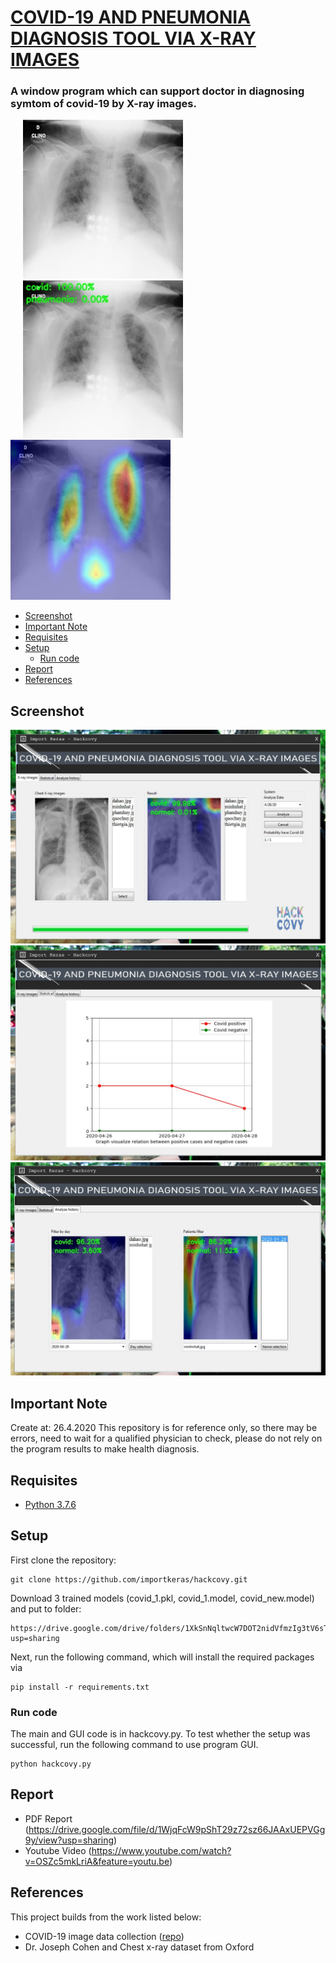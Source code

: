 # [COVID-19 AND PNEUMONIA DIAGNOSIS TOOL VIA X-RAY IMAGES](https://drive.google.com/file/d/1WjqFcW9pShT29z72sz66JAAxUEPVGg9y/view?usp=sharing)
### A window program which can support doctor in diagnosing symtom of covid-19 by X-ray images.

<p float="left">
  <img src="github/1.jpg" width="256" hspace="20"/>
  <img src="github/2.jpg" width="256" hspace="20"/> 
  <img src="github/3.jpg" width="256"/> 
</p>

* [Screenshot](#screenshot)
* [Important Note](#important-note)
* [Requisites](#requisites)
* [Setup](#setup)
  * [Run code](#run-code)
* [Report](#report)
* [References](#references)

## Screenshot

<img src="github/4.jpg">
<img src="github/5.jpg">
<img src="github/6.jpg">

## Important Note
Create at: 26.4.2020
This repository is for reference only, so there may be errors, need to wait for a qualified physician to check, please do not rely on the program results to make health diagnosis.
  
## Requisites

* [Python 3.7.6](https://www.python.org/downloads/release/python-376/)

## Setup

First clone the repository:
```
git clone https://github.com/importkeras/hackcovy.git
```

Download 3 trained models (covid_1.pkl, covid_1.model, covid_new.model) and put to folder:
```
https://drive.google.com/drive/folders/1XkSnNqltwcW7DOT2nidVfmzIg3tV6sTQ?usp=sharing
```

Next, run the following command, which will install the required packages via
```
pip install -r requirements.txt
```

### Run code

The main and GUI code is in hackcovy.py.
To test whether the setup was successful, run the following command to use program GUI.
```
python hackcovy.py
```
## Report

* PDF Report (https://drive.google.com/file/d/1WjqFcW9pShT29z72sz66JAAxUEPVGg9y/view?usp=sharing)
* Youtube Video (https://www.youtube.com/watch?v=OSZc5mkLriA&feature=youtu.be)

## References

This project builds from the work listed below:

* COVID-19 image data collection ([repo](https://github.com/ieee8023/covid-chestxray-dataset))
* Dr. Joseph Cohen and Chest x-ray dataset from Oxford
